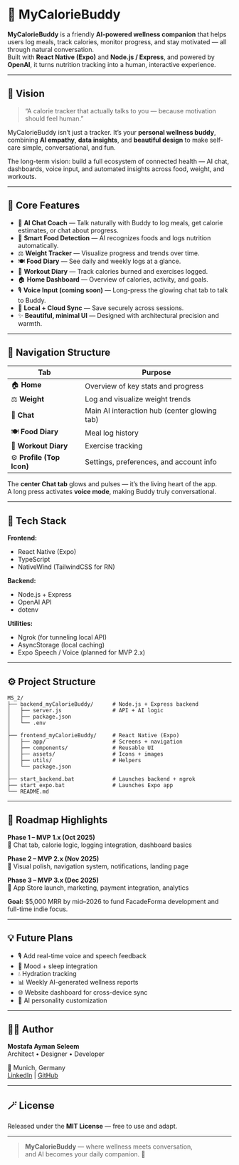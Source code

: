 # 🍎 MyCalorieBuddy

**MyCalorieBuddy** is a friendly **AI-powered wellness companion** that helps users log meals, track calories, monitor progress, and stay motivated — all through natural conversation.  
Built with **React Native (Expo)** and **Node.js / Express**, and powered by **OpenAI**, it turns nutrition tracking into a human, interactive experience.

---

## 🚀 Vision

> “A calorie tracker that actually talks to you — because motivation should feel human.”

MyCalorieBuddy isn’t just a tracker. It’s your **personal wellness buddy**, combining **AI empathy**, **data insights**, and **beautiful design** to make self-care simple, conversational, and fun.  

The long-term vision: build a full ecosystem of connected health — AI chat, dashboards, voice input, and automated insights across food, weight, and workouts.

---

## 🧩 Core Features

- 💬 **AI Chat Coach** — Talk naturally with Buddy to log meals, get calorie estimates, or chat about progress.  
- 🧠 **Smart Food Detection** — AI recognizes foods and logs nutrition automatically.  
- ⚖️ **Weight Tracker** — Visualize progress and trends over time.  
- 🍽️ **Food Diary** — See daily and weekly logs at a glance.  
- 💪 **Workout Diary** — Track calories burned and exercises logged.  
- 🏠 **Home Dashboard** — Overview of calories, activity, and goals.  
- 🎙️ **Voice Input (coming soon)** — Long-press the glowing chat tab to talk to Buddy.  
- 🔄 **Local + Cloud Sync** — Save securely across sessions.  
- ✨ **Beautiful, minimal UI** — Designed with architectural precision and warmth.

---

## 📱 Navigation Structure

| Tab | Purpose |
|------|----------|
| 🏠 **Home** | Overview of key stats and progress |
| ⚖️ **Weight** | Log and visualize weight trends |
| 💬 **Chat** | Main AI interaction hub (center glowing tab) |
| 🍽️ **Food Diary** | Meal log history |
| 💪 **Workout Diary** | Exercise tracking |
| ⚙️ **Profile (Top Icon)** | Settings, preferences, and account info |

The **center Chat tab** glows and pulses — it’s the living heart of the app.  
A long press activates **voice mode**, making Buddy truly conversational.  

---

## 🧠 Tech Stack

**Frontend:**  
- React Native (Expo)  
- TypeScript  
- NativeWind (TailwindCSS for RN)  

**Backend:**  
- Node.js + Express  
- OpenAI API  
- dotenv  

**Utilities:**  
- Ngrok (for tunneling local API)  
- AsyncStorage (local caching)  
- Expo Speech / Voice (planned for MVP 2.x)

---

## ⚙️ Project Structure

```
MS_2/
├── backend_myCalorieBuddy/      # Node.js + Express backend
│   ├── server.js                # API + AI logic
│   ├── package.json
│   └── .env
│
├── frontend_myCalorieBuddy/     # React Native (Expo)
│   ├── app/                     # Screens + navigation
│   ├── components/              # Reusable UI
│   ├── assets/                  # Icons + images
│   ├── utils/                   # Helpers
│   └── package.json
│
├── start_backend.bat            # Launches backend + ngrok
├── start_expo.bat               # Launches Expo app
└── README.md
```

---

## 🧭 Roadmap Highlights

**Phase 1 – MVP 1.x (Oct 2025)**  
🧩 Chat tab, calorie logic, logging integration, dashboard basics  

**Phase 2 – MVP 2.x (Nov 2025)**  
🎨 Visual polish, navigation system, notifications, landing page  

**Phase 3 – MVP 3.x (Dec 2025)**  
🚀 App Store launch, marketing, payment integration, analytics  

**Goal:** $5,000 MRR by mid–2026 to fund FacadeForma development and full-time indie focus.

---

## 💡 Future Plans

- 🎙️ Add real-time voice and speech feedback  
- 🧘 Mood + sleep integration  
- 💧 Hydration tracking  
- 📊 Weekly AI-generated wellness reports  
- 🌐 Website dashboard for cross-device sync  
- 💬 AI personality customization  

---

## 🧑‍💻 Author

**Mostafa Ayman Seleem**  
Architect • Designer • Developer  

📍 Munich, Germany  
[LinkedIn](https://linkedin.com/in/mostafa-seleem) | [GitHub](https://github.com/mostafa-seleem)

---

## 🪄 License

Released under the **MIT License** — free to use and adapt.  

---

> **MyCalorieBuddy** — where wellness meets conversation,  
> and AI becomes your daily companion. 💙


